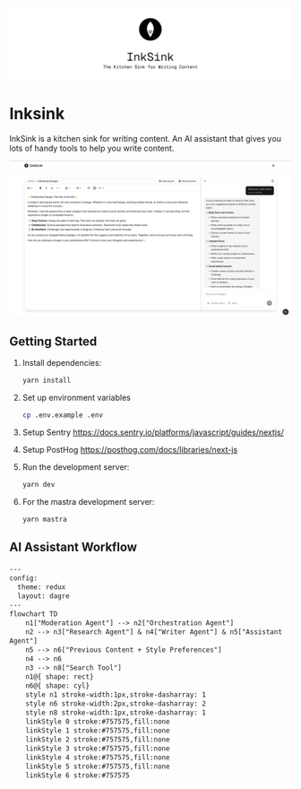 ![InkSink](./public/banner.png)

# Inksink

InkSink is a kitchen sink for writing content. An AI assistant that gives you lots of handy tools to help you write content.

![InkSink](./public/screenshot.png)

## Getting Started

1. Install dependencies:

   ```bash
   yarn install
   ```

2. Set up environment variables

   ```bash
   cp .env.example .env
   ```

3. Setup Sentry https://docs.sentry.io/platforms/javascript/guides/nextjs/

4. Setup PostHog https://posthog.com/docs/libraries/next-js

5. Run the development server:

   ```bash
   yarn dev
   ```

6. For the mastra development server:

   ```bash
   yarn mastra
   ```

## AI Assistant Workflow

```mermaid
---
config:
  theme: redux
  layout: dagre
---
flowchart TD
    n1["Moderation Agent"] --> n2["Orchestration Agent"]
    n2 --> n3["Research Agent"] & n4["Writer Agent"] & n5["Assistant Agent"]
    n5 --> n6["Previous Content + Style Preferences"]
    n4 --> n6
    n3 --> n8["Search Tool"]
    n1@{ shape: rect}
    n6@{ shape: cyl}
    style n1 stroke-width:1px,stroke-dasharray: 1
    style n6 stroke-width:2px,stroke-dasharray: 2
    style n8 stroke-width:1px,stroke-dasharray: 1
    linkStyle 0 stroke:#757575,fill:none
    linkStyle 1 stroke:#757575,fill:none
    linkStyle 2 stroke:#757575,fill:none
    linkStyle 3 stroke:#757575,fill:none
    linkStyle 4 stroke:#757575,fill:none
    linkStyle 5 stroke:#757575,fill:none
    linkStyle 6 stroke:#757575
```
